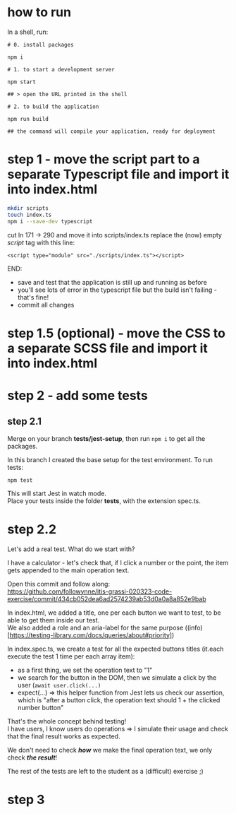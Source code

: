 # how to run

In a shell, run:

```
# 0. install packages

npm i

# 1. to start a development server

npm start

## > open the URL printed in the shell

# 2. to build the application

npm run build

## the command will compile your application, ready for deployment
```

# step 1 - move the script part to a separate Typescript file and import it into index.html

```bash
mkdir scripts
touch index.ts
npm i --save-dev typescript
```

cut ln 171 -> 290 and move it into scripts/index.ts
replace the (now) empty _script_ tag with this line:

`<script type="module" src="./scripts/index.ts"></script>`

END:

- save and test that the application is still up and running as before
- you'll see lots of error in the typescript file but the build isn't failing - that's fine!
- commit all changes

# step 1.5 (optional) - move the CSS to a separate SCSS file and import it into index.html

# step 2 - add some tests

## step 2.1

Merge on your branch **tests/jest-setup**, then run `npm i` to get all the packages.

In this branch I created the base setup for the test environment. To run tests:

```
npm test
```

This will start Jest in watch mode.  
Place your tests inside the folder __tests__, with the extension spec.ts.

# step 2.2

Let's add a real test. What do we start with?

I have a calculator - let's check that, if I click a number or the point, the item gets appended to the main operation text.

Open this commit and follow along:  
https://github.com/followynne/itis-grassi-020323-code-exercise/commit/434cb052dea6ad2574239ab53d0a0a8a852e9bab

In index.html, we added a title, one per each button we want to test, to be able to get them inside our test.  
We also added a role and an aria-label for the same purpose ((info)[https://testing-library.com/docs/queries/about#priority])

In index.spec.ts, we create a test for all the expected buttons titles (it.each execute the test 1 time per each array item):

- as a first thing, we set the operation text to "1"
- we search for the button in the DOM, then we simulate a click by the user (`await user.click(...)`
- expect(...) => this helper function from Jest lets us check our assertion, which is "after a button click, the operation text should 1 + the clicked number button"

That's the whole concept behind testing!  
I have users, I know users do operations => I simulate their usage and check that the final result works as expected.

We don't need to check **_how_** we make the final operation text, we only check **_the result_**!

The rest of the tests are left to the student as a (difficult) exercise ;)

# step 3
